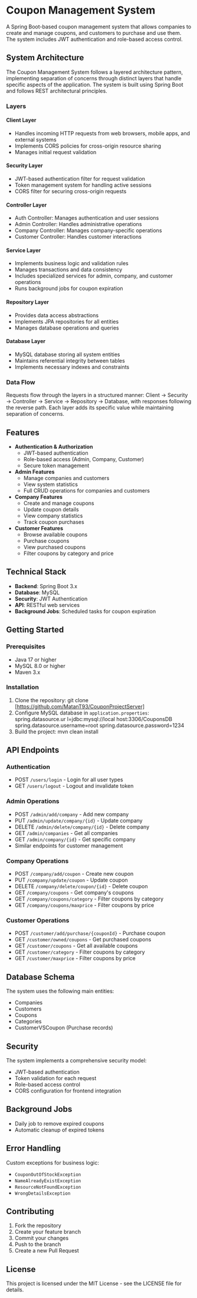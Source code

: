 # Coupon Management System

A Spring Boot-based coupon management system that allows companies to create and manage coupons, and customers to purchase and use them.
The system includes JWT authentication and role-based access control.

## System Architecture

The Coupon Management System follows a layered architecture pattern, implementing separation of concerns through distinct layers that handle specific aspects of the application. The system is built using Spring Boot and follows REST architectural principles.

### Layers

#### Client Layer
- Handles incoming HTTP requests from web browsers, mobile apps, and external systems
- Implements CORS policies for cross-origin resource sharing
- Manages initial request validation

#### Security Layer
- JWT-based authentication filter for request validation
- Token management system for handling active sessions
- CORS filter for securing cross-origin requests

#### Controller Layer
- Auth Controller: Manages authentication and user sessions
- Admin Controller: Handles administrative operations
- Company Controller: Manages company-specific operations
- Customer Controller: Handles customer interactions

#### Service Layer
- Implements business logic and validation rules
- Manages transactions and data consistency
- Includes specialized services for admin, company, and customer operations
- Runs background jobs for coupon expiration

#### Repository Layer
- Provides data access abstractions
- Implements JPA repositories for all entities
- Manages database operations and queries

#### Database Layer
- MySQL database storing all system entities
- Maintains referential integrity between tables
- Implements necessary indexes and constraints

### Data Flow
Requests flow through the layers in a structured manner: Client → Security → Controller → Service → Repository → Database, with responses following the reverse path. Each layer adds its specific value while maintaining separation of concerns.

## Features

- **Authentication & Authorization**
  - JWT-based authentication
  - Role-based access (Admin, Company, Customer)
  - Secure token management
- **Admin Features**
  - Manage companies and customers
  - View system statistics
  - Full CRUD operations for companies and customers
- **Company Features**
  - Create and manage coupons
  - Update coupon details
  - View company statistics
  - Track coupon purchases
- **Customer Features**
  - Browse available coupons
  - Purchase coupons
  - View purchased coupons
  - Filter coupons by category and price

## Technical Stack

- **Backend**: Spring Boot 3.x
- **Database**: MySQL
- **Security**: JWT Authentication
- **API**: RESTful web services
- **Background Jobs**: Scheduled tasks for coupon expiration

## Getting Started

### Prerequisites

- Java 17 or higher
- MySQL 8.0 or higher
- Maven 3.x

### Installation

1. Clone the repository:
   git clone [https://github.com/MatanT93/CouponProjectServer]
2. Configure MySQL database in `application.properties`:
   spring.datasource.ur l=jdbc:mysql://local host:3306/CouponsDB
   spring.datasource.username=root
   spring.datasource.password=1234
3. Build the project:
   mvn clean install

## API Endpoints

### Authentication
- POST `/users/login` - Login for all user types
- GET `/users/logout` - Logout and invalidate token

### Admin Operations
- POST `/admin/add/company` - Add new company
- PUT `/admin/update/company/{id}` - Update company
- DELETE `/admin/delete/company/{id}` - Delete company
- GET `/admin/companies` - Get all companies
- GET `/admin/company/{id}` - Get specific company
- Similar endpoints for customer management

### Company Operations
- POST `/company/add/coupon` - Create new coupon
- PUT `/company/update/coupon` - Update coupon
- DELETE `/company/delete/coupon/{id}` - Delete coupon
- GET `/company/coupons` - Get company's coupons
- GET `/company/coupons/category` - Filter coupons by category
- GET `/company/coupons/maxprice` - Filter coupons by price

### Customer Operations
- POST `/customer/add/purchase/{couponId}` - Purchase coupon
- GET `/customer/owned/coupons` - Get purchased coupons
- GET `/customer/coupons` - Get all available coupons
- GET `/customer/category` - Filter coupons by category
- GET `/customer/maxprice` - Filter coupons by price

## Database Schema

The system uses the following main entities:
- Companies
- Customers
- Coupons
- Categories
- CustomerVSCoupon (Purchase records)

## Security

The system implements a comprehensive security model:
- JWT-based authentication
- Token validation for each request
- Role-based access control
- CORS configuration for frontend integration

## Background Jobs

- Daily job to remove expired coupons
- Automatic cleanup of expired tokens

## Error Handling

Custom exceptions for business logic:
- `CouponOutOfStockException`
- `NameAlreadyExistException`
- `ResourceNotFoundException`
- `WrongDetailsException`

## Contributing

1. Fork the repository
2. Create your feature branch
3. Commit your changes
4. Push to the branch
5. Create a new Pull Request

## License

This project is licensed under the MIT License - see the LICENSE file for details.
